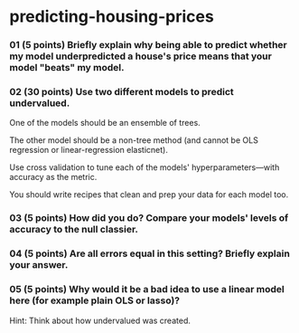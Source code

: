 # predicting-housing-prices

### 01 (5 points) Briefly explain why being able to predict whether my model underpredicted a house's price means that your model "beats" my model.

### 02 (30 points) Use two different models to predict undervalued.

One of the models should be an ensemble of trees.

The other model should be a non-tree method (and cannot be OLS regression or linear-regression elasticnet).

Use cross validation to tune each of the models' hyperparameters—with accuracy as the metric.

You should write recipes that clean and prep your data for each model too.

### 03 (5 points) How did you do? Compare your models' levels of accuracy to the null classier.

### 04 (5 points) Are all errors equal in this setting? Briefly explain your answer.

### 05 (5 points) Why would it be a bad idea to use a linear model here (for example plain OLS or lasso)?

Hint: Think about how undervalued was created.

